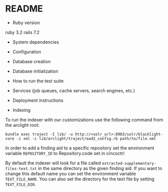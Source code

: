 # README

* Ruby version

ruby 3.2
rails 7.2

* System dependencies

* Configuration

* Database creation

* Database initialization

* How to run the test suite

* Services (job queues, cache servers, search engines, etc.)

* Deployment instructions

* Indexing

To run the indexer with our customizations use the following command from the arclight root:

```
bundle exec traject -I lib/ -u http://<solr_url>:8983/solr/blacklight-core -i xml -c lib/arclight/traject/ead2_config.rb path/to/file.xml
```

In order to add a finding aid to a specific repository set the environment variable `REPOSITORY_ID` to Repository.code set in cincoctrl

By default the indexer will look for a file called `extracted-supplementary-files-text.txt` in the same directory as the given finding aid.  If you want to change this default name you can set the environment variable `TEXT_FILE_NAME`. You can also set the directory for the text file by setting `TEXT_FILE_DIR`.
